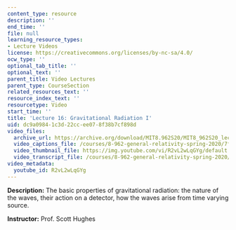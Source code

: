 ```yaml
---
content_type: resource
description: ''
end_time: ''
file: null
learning_resource_types:
- Lecture Videos
license: https://creativecommons.org/licenses/by-nc-sa/4.0/
ocw_type: ''
optional_tab_title: ''
optional_text: ''
parent_title: Video Lectures
parent_type: CourseSection
related_resources_text: ''
resource_index_text: ''
resourcetype: Video
start_time: ''
title: 'Lecture 16: Gravitational Radiation I'
uid: dc9a0984-1c3d-22cc-ee07-8f38b7cf898d
video_files:
  archive_url: https://archive.org/download/MIT8.962S20/MIT8_962S20_lec16_300k.mp4
  video_captions_file: /courses/8-962-general-relativity-spring-2020/7f5d60ae2f725e508cf6089a91eedbe9_R2vL2wLqGYg.vtt
  video_thumbnail_file: https://img.youtube.com/vi/R2vL2wLqGYg/default.jpg
  video_transcript_file: /courses/8-962-general-relativity-spring-2020/07ec1f0c803a14a712004279dc892639_R2vL2wLqGYg.pdf
video_metadata:
  youtube_id: R2vL2wLqGYg
---
```


**Description:** The basic properties of gravitational radiation: the nature of the waves, their action on a detector, how the waves arise from time varying source.

**Instructor:** Prof. Scott Hughes

